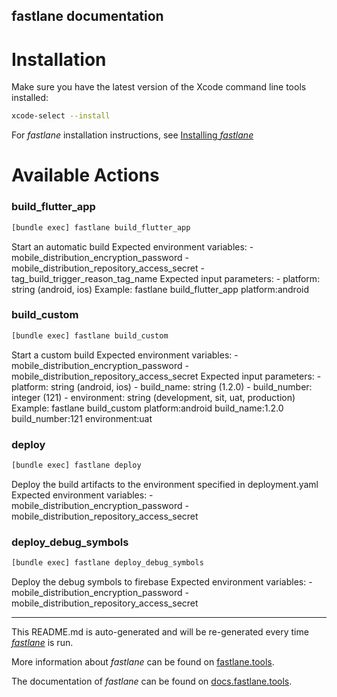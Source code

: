 fastlane documentation
----

# Installation

Make sure you have the latest version of the Xcode command line tools installed:

```sh
xcode-select --install
```

For _fastlane_ installation instructions, see [Installing _fastlane_](https://docs.fastlane.tools/#installing-fastlane)

# Available Actions

### build_flutter_app

```sh
[bundle exec] fastlane build_flutter_app
```

Start an automatic build
Expected environment variables:
    - mobile_distribution_encryption_password
    - mobile_distribution_repository_access_secret
    - tag_build_trigger_reason_tag_name
Expected input parameters:
    - platform: string (android, ios)
Example:
    fastlane build_flutter_app platform:android

### build_custom

```sh
[bundle exec] fastlane build_custom
```

Start a custom build
Expected environment variables:
    - mobile_distribution_encryption_password
    - mobile_distribution_repository_access_secret
Expected input parameters:
    - platform: string (android, ios)
    - build_name: string (1.2.0)
    - build_number: integer (121)
    - environment: string (development, sit, uat, production)
Example:
    fastlane build_custom platform:android build_name:1.2.0 build_number:121 environment:uat

### deploy

```sh
[bundle exec] fastlane deploy
```

Deploy the build artifacts to the environment specified in deployment.yaml
Expected environment variables:
    - mobile_distribution_encryption_password
    - mobile_distribution_repository_access_secret

### deploy_debug_symbols

```sh
[bundle exec] fastlane deploy_debug_symbols
```

Deploy the debug symbols to firebase
Expected environment variables:
    - mobile_distribution_encryption_password
    - mobile_distribution_repository_access_secret

----

This README.md is auto-generated and will be re-generated every time [_fastlane_](https://fastlane.tools) is run.

More information about _fastlane_ can be found on [fastlane.tools](https://fastlane.tools).

The documentation of _fastlane_ can be found on [docs.fastlane.tools](https://docs.fastlane.tools).
